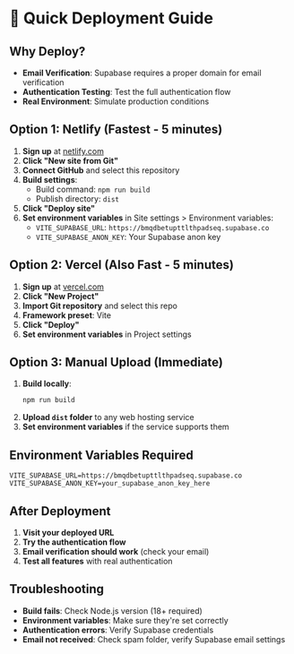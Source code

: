 # 🚀 Quick Deployment Guide

## Why Deploy?

- **Email Verification**: Supabase requires a proper domain for email verification
- **Authentication Testing**: Test the full authentication flow
- **Real Environment**: Simulate production conditions

## Option 1: Netlify (Fastest - 5 minutes)

1. **Sign up** at [netlify.com](https://netlify.com)
2. **Click "New site from Git"**
3. **Connect GitHub** and select this repository
4. **Build settings**:
   - Build command: `npm run build`
   - Publish directory: `dist`
5. **Click "Deploy site"**
6. **Set environment variables** in Site settings > Environment variables:
   - `VITE_SUPABASE_URL`: `https://bmqdbetupttlthpadseq.supabase.co`
   - `VITE_SUPABASE_ANON_KEY`: Your Supabase anon key

## Option 2: Vercel (Also Fast - 5 minutes)

1. **Sign up** at [vercel.com](https://vercel.com)
2. **Click "New Project"**
3. **Import Git repository** and select this repo
4. **Framework preset**: Vite
5. **Click "Deploy"**
6. **Set environment variables** in Project settings

## Option 3: Manual Upload (Immediate)

1. **Build locally**:
   ```bash
   npm run build
   ```
2. **Upload `dist` folder** to any web hosting service
3. **Set environment variables** if the service supports them

## Environment Variables Required

```
VITE_SUPABASE_URL=https://bmqdbetupttlthpadseq.supabase.co
VITE_SUPABASE_ANON_KEY=your_supabase_anon_key_here
```

## After Deployment

1. **Visit your deployed URL**
2. **Try the authentication flow**
3. **Email verification should work** (check your email)
4. **Test all features** with real authentication

## Troubleshooting

- **Build fails**: Check Node.js version (18+ required)
- **Environment variables**: Make sure they're set correctly
- **Authentication errors**: Verify Supabase credentials
- **Email not received**: Check spam folder, verify Supabase email settings

